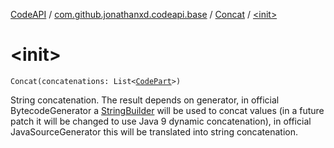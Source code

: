 [CodeAPI](../../index.md) / [com.github.jonathanxd.codeapi.base](../index.md) / [Concat](index.md) / [&lt;init&gt;](.)

# &lt;init&gt;

`Concat(concatenations: List<`[`CodePart`](../../com.github.jonathanxd.codeapi/-code-part/index.md)`>)`

String concatenation. The result depends on generator, in official BytecodeGenerator a [StringBuilder](http://docs.oracle.com/javase/6/docs/api/java/lang/StringBuilder.html) will be
used to concat values (in a future patch it will be changed to use Java 9 dynamic concatenation), in official
JavaSourceGenerator this will be translated into string concatenation.


